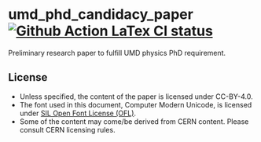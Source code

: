 # umd_phd_candidacy_paper [![Github Action LaTex CI status](https://github.com/yipengsun/umd_phd_candidacy_paper/workflows/LaTeX%20CI/badge.svg)](https://github.com/yipengsun/umd_phd_candidacy_paper/actions)

Preliminary research paper to fulfill UMD physics PhD requirement.


## License

* Unless specified, the content of the paper is licensed under CC-BY-4.0.
* The font used in this document, Computer Modern Unicode, is licensed under
  [SIL Open Font License (OFL)](http://scripts.sil.org/OFL).
* Some of the content may come/be derived from CERN content. Please consult
  CERN licensing rules.
